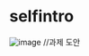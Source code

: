# selfintro

![image](https://github.com/user-attachments/assets/a6911641-92d8-4fd1-a74e-56b0487be1d3)
//과제 도안
